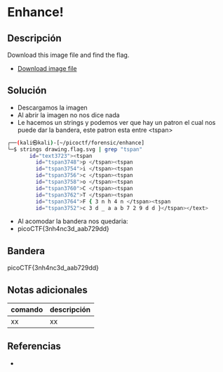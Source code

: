 # Enhance!

## Descripción
Download this image file and find the flag.
-   [Download image file](https://artifacts.picoctf.net/c/100/drawing.flag.svg)

## Solución
- Descargamos la imagen
- Al abrir la imagen no nos dice nada
- Le hacemos un strings y podemos ver que hay un patron el cual nos puede dar la bandera, este patron esta entre \<tspan>
```bash
┌──(kali㉿kali)-[~/picoctf/forensic/enhance]
└─$ strings drawing.flag.svg | grep "tspan"
       id="text3723"><tspan
         id="tspan3748">p </tspan><tspan
         id="tspan3754">i </tspan><tspan
         id="tspan3756">c </tspan><tspan
         id="tspan3758">o </tspan><tspan
         id="tspan3760">C </tspan><tspan
         id="tspan3762">T </tspan><tspan
         id="tspan3764">F { 3 n h 4 n </tspan><tspan
         id="tspan3752">c 3 d _ a a b 7 2 9 d d }</tspan></text>
```
- Al acomodar la bandera nos quedaria:
- picoCTF{3nh4nc3d_aab729dd}

## Bandera
picoCTF{3nh4nc3d_aab729dd}

## Notas adicionales
| comando | descripción |
| ------ | ------ |
| xx | xx |

## Referencias
- []()